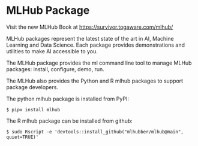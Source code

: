 MLHub Package
=============

Visit the new MLHub Book at https://survivor.togaware.com/mlhub/

MLHub packages represent the latest state of the art in AI, Machine
Learning and Data Science. Each package provides demonstrations and
utilities to make AI accessible to you.

The MLHub package provides the ml command line tool to manage MLHub
packages: install, configure, demo, run.

The MLHub also provides the Python and R mlhub packages to support
package developers.

The python mlhub package is installed from PyPI:

	$ pipx install mlhub

The R mlhub package can be installed from github:

	$ sudo Rscript -e 'devtools::install_github("mlhubber/mlhub@main", quiet=TRUE)'
